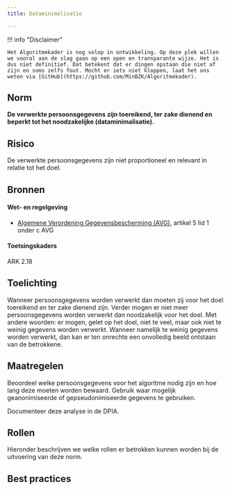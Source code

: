 ```yaml
---
title: Dataminimalisatie

---
```


!!! info "Disclaimer"

    Het Algoritmekader is nog volop in ontwikkeling. Op deze plek willen we vooral aan de slag gaan op een open en transparante wijze. Het is dus niet definitief. Dat betekent dat er dingen opstaan die niet af zijn en soms zelfs fout. Mocht er iets niet kloppen, laat het ons weten via [GitHub](https://github.com/MinBZK/Algoritmekader).


## Norm
**De verwerkte persoonsgegevens zijn toereikend, ter zake dienend en beperkt tot het noodzakelijke (dataminimalisatie).**

## Risico
De verwerkte persoonsgegevens zijn niet proportioneel en relevant in relatie tot het doel.

## Bronnen

#### Wet- en regelgeving

- [Algemene Verordening Gegevensbescherming (AVG)](https://eur-lex.europa.eu/legal-content/NL/TXT/HTML/?uri=CELEX:32016R0679&qid=1685451198313), artikel 5 lid 1 onder c AVG

#### Toetsingskaders
ARK 2.18

## Toelichting
Wanneer persoonsgegevens worden verwerkt dan moeten zij voor het doel toereikend en ter zake dienend zijn. Verder mogen er niet meer persoonsgegevens worden verwerkt dan noodzakelijk voor het doel. Met andere woorden: er mogen, gelet op het doel, niet te veel, maar ook niet te weinig gegevens worden verwerkt. Wanneer namelijk te weinig gegevens worden verwerkt, dan kan er ten onrechte een onvolledig beeld ontstaan van de betrokkene.

## Maatregelen
Beoordeel welke persoonsgegevens voor het algoritme nodig zijn en hoe lang deze moeten worden bewaard. Gebruik waar mogelijk geanonimiseerde of gepseudonimiseerde gegevens te gebruiken. 

Documenteer deze analyse in de DPIA. 


## Rollen
Hieronder beschrijven we welke rollen er betrokken kunnen worden bij de uitvoering van deze norm. 


## Best practices


